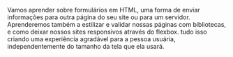 Vamos aprender sobre formulários em HTML, 
uma forma de enviar informações para outra página do seu site ou para um servidor. 
Aprenderemos também a estilizar e validar nossas páginas com bibliotecas, 
e como deixar nossos sites responsivos através do flexbox. 
tudo isso criando uma experiência agradável para a pessoa usuária, independentemente do tamanho da tela que ela usará.

